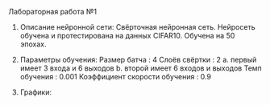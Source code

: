 Лабораторная работа №1

1. Описание нейронной сети:
Свёрточная нейронная сеть.
Нейросеть обучена и протестирована на данных CIFAR10.
Обучена на 50 эпохах.

2. Параметры обучения:
Размер батча : 4
Слоёв свёртки : 2
a. первый имеет 3 входа и 6 выходов
b. второй имеет 6 входов и выходов
Темп обучения : 0.001
Коэффициент скорости обучения : 0.9

3. Графики:
